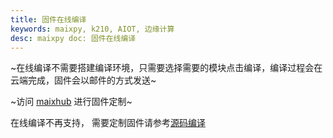 ```yaml
---
title: 固件在线编译
keywords: maixpy, k210, AIOT, 边缘计算
desc: maixpy doc: 固件在线编译
---
```



~在线编译不需要搭建编译环境，只需要选择需要的模块点击编译，编译过程会在云端完成，固件会以邮件的方式发送~

~访问 [maixhub](https://www.maixhub.com/onlinecompiler) 进行固件定制~

在线编译不再支持， 需要定制固件请参考[源码编译](./compile.md)


